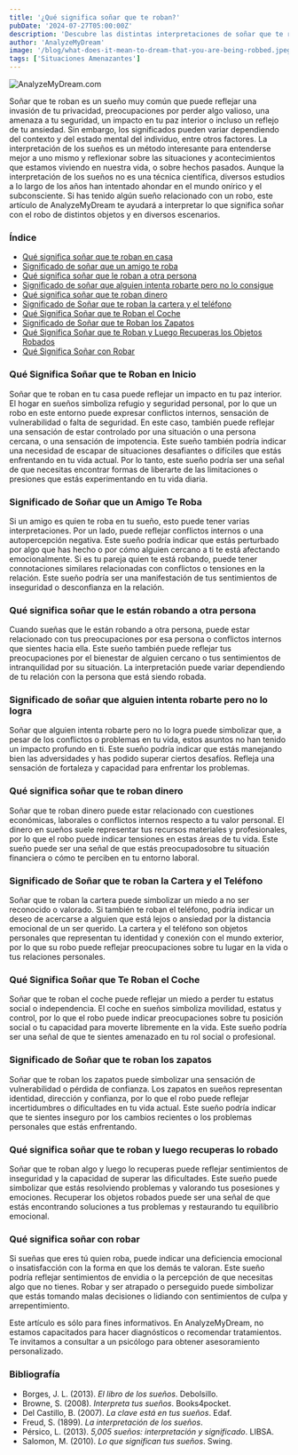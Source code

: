 ```yaml
---
title: '¿Qué significa soñar que te roban?'
pubDate: '2024-07-27T05:00:00Z'
description: 'Descubre las distintas interpretaciones de soñar que te roban, desde la invasión de la privacidad hasta el reflejo de tu ansiedad.'
author: 'AnalyzeMyDream'
image: '/blog/what-does-it-mean-to-dream-that-you-are-being-robbed.jpeg'
tags: ['Situaciones Amenazantes']
---
```


![AnalyzeMyDream.com](/blog/what-does-it-mean-to-dream-that-you-are-being-robbed.jpeg)

Soñar que te roban es un sueño muy común que puede reflejar una invasión de tu privacidad, preocupaciones por perder algo valioso, una amenaza a tu seguridad, un impacto en tu paz interior o incluso un reflejo de tu ansiedad. Sin embargo, los significados pueden variar dependiendo del contexto y del estado mental del individuo, entre otros factores. La interpretación de los sueños es un método interesante para entenderse mejor a uno mismo y reflexionar sobre las situaciones y acontecimientos que estamos viviendo en nuestra vida, o sobre hechos pasados. Aunque la interpretación de los sueños no es una técnica científica, diversos estudios a lo largo de los años han intentado ahondar en el mundo onírico y el subconsciente. Si has tenido algún sueño relacionado con un robo, este artículo de AnalyzeMyDream te ayudará a interpretar lo que significa soñar con el robo de distintos objetos y en diversos escenarios.

### Índice

- [Qué significa soñar que te roban en casa](#que-significa-soñar-que-te-roban-en-casa)
- [Significado de soñar que un amigo te roba](#significado-de-soñar-que-un-amigo-te-roba)
- [Qué significa soñar que le roban a otra persona](#que-significa-soñar-que-le-roban-a-otra-persona)
- [Significado de soñar que alguien intenta robarte pero no lo consigue](#significado-de-soñar-que-alguien-intenta-robarte-pero-no-lo-consigue)
- [Qué significa soñar que te roban dinero](#que-significa-soñar-que-te-roban-dinero)
- [Significado de Soñar que te roban la cartera y el teléfono](#significado-de-soñar-que-te-roban-la-cartera-y-el-telefono)
- [Qué Significa Soñar que te Roban el Coche](#que-significa-soñar-que-te-roban-el-coche)
- [Significado de Soñar que te Roban los Zapatos](#significado-de-soñar-que-te-roban-los-zapatos)
- [Qué Significa Soñar que te Roban y Luego Recuperas los Objetos Robados](#que-significa-soñar-que-te-roban-y-luego-recuperas-los-objetos-robados)
- [Qué Significa Soñar con Robar](#que-significa-soñar-con-robar)

### Qué Significa Soñar que te Roban en Inicio

Soñar que te roban en tu casa puede reflejar un impacto en tu paz interior. El hogar en sueños simboliza refugio y seguridad personal, por lo que un robo en este entorno puede expresar conflictos internos, sensación de vulnerabilidad o falta de seguridad. En este caso, también puede reflejar una sensación de estar controlado por una situación o una persona cercana, o una sensación de impotencia. Este sueño también podría indicar una necesidad de escapar de situaciones desafiantes o difíciles que estás enfrentando en tu vida actual. Por lo tanto, este sueño podría ser una señal de que necesitas encontrar formas de liberarte de las limitaciones o presiones que estás experimentando en tu vida diaria.

### Significado de Soñar que un Amigo Te Roba

Si un amigo es quien te roba en tu sueño, esto puede tener varias interpretaciones. Por un lado, puede reflejar conflictos internos o una autopercepción negativa. Este sueño podría indicar que estás perturbado por algo que has hecho o por cómo alguien cercano a ti te está afectando emocionalmente. Si es tu pareja quien te está robando, puede tener connotaciones similares relacionadas con conflictos o tensiones en la relación. Este sueño podría ser una manifestación de tus sentimientos de inseguridad o desconfianza en la relación.

### Qué significa soñar que le están robando a otra persona

Cuando sueñas que le están robando a otra persona, puede estar relacionado con tus preocupaciones por esa persona o conflictos internos que sientes hacia ella. Este sueño también puede reflejar tus preocupaciones por el bienestar de alguien cercano o tus sentimientos de intranquilidad por su situación. La interpretación puede variar dependiendo de tu relación con la persona que está siendo robada.

### Significado de soñar que alguien intenta robarte pero no lo logra

Soñar que alguien intenta robarte pero no lo logra puede simbolizar que, a pesar de los conflictos o problemas en tu vida, estos asuntos no han tenido un impacto profundo en ti. Este sueño podría indicar que estás manejando bien las adversidades y has podido superar ciertos desafíos. Refleja una sensación de fortaleza y capacidad para enfrentar los problemas.

### Qué significa soñar que te roban dinero

Soñar que te roban dinero puede estar relacionado con cuestiones económicas, laborales o conflictos internos respecto a tu valor personal. El dinero en sueños suele representar tus recursos materiales y profesionales, por lo que el robo puede indicar tensiones en estas áreas de tu vida. Este sueño puede ser una señal de que estás preocupadosobre tu situación financiera o cómo te perciben en tu entorno laboral.

### Significado de Soñar que te roban la Cartera y el Teléfono

Soñar que te roban la cartera puede simbolizar un miedo a no ser reconocido o valorado. Si también te roban el teléfono, podría indicar un deseo de acercarse a alguien que está lejos o ansiedad por la distancia emocional de un ser querido. La cartera y el teléfono son objetos personales que representan tu identidad y conexión con el mundo exterior, por lo que su robo puede reflejar preocupaciones sobre tu lugar en la vida o tus relaciones personales.

### Qué Significa Soñar que Te Roban el Coche

Soñar que te roban el coche puede reflejar un miedo a perder tu estatus social o independencia. El coche en sueños simboliza movilidad, estatus y control, por lo que el robo puede indicar preocupaciones sobre tu posición social o tu capacidad para moverte libremente en la vida. Este sueño podría ser una señal de que te sientes amenazado en tu rol social o profesional.

### Significado de Soñar que te roban los zapatos

Soñar que te roban los zapatos puede simbolizar una sensación de vulnerabilidad o pérdida de confianza. Los zapatos en sueños representan identidad, dirección y confianza, por lo que el robo puede reflejar incertidumbres o dificultades en tu vida actual. Este sueño podría indicar que te sientes inseguro por los cambios recientes o los problemas personales que estás enfrentando.

### Qué significa soñar que te roban y luego recuperas lo robado

Soñar que te roban algo y luego lo recuperas puede reflejar sentimientos de inseguridad y la capacidad de superar las dificultades. Este sueño puede simbolizar que estás resolviendo problemas y valorando tus posesiones y emociones. Recuperar los objetos robados puede ser una señal de que estás encontrando soluciones a tus problemas y restaurando tu equilibrio emocional.

### Qué significa soñar con robar

Si sueñas que eres tú quien roba, puede indicar una deficiencia emocional o insatisfacción con la forma en que los demás te valoran. Este sueño podría reflejar sentimientos de envidia o la percepción de que necesitas algo que no tienes. Robar y ser atrapado o perseguido puede simbolizar que estás tomando malas decisiones o lidiando con sentimientos de culpa y arrepentimiento.

Este artículo es sólo para fines informativos. En AnalyzeMyDream, no estamos capacitados para hacer diagnósticos o recomendar tratamientos. Te invitamos a consultar a un psicólogo para obtener asesoramiento personalizado.

### Bibliografía

- Borges, J. L. (2013). *El libro de los sueños*. Debolsillo.
- Browne, S. (2008). *Interpreta tus sueños*. Books4pocket.
- Del Castillo, B. (2007). *La clave está en tus sueños*. Edaf.
- Freud, S. (1899). *La interpretación de los sueños*.
- Pérsico, L. (2013). *5,005 sueños: interpretación y significado*. LIBSA.
- Salomon, M. (2010). *Lo que significan tus sueños*. Swing.
